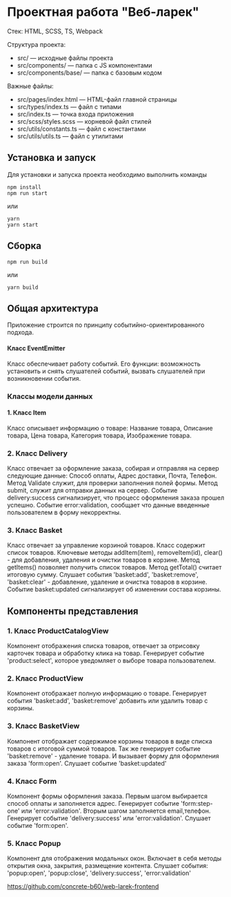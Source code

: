 # Проектная работа "Веб-ларек"

Стек: HTML, SCSS, TS, Webpack

Структура проекта:

- src/ — исходные файлы проекта
- src/components/ — папка с JS компонентами
- src/components/base/ — папка с базовым кодом

Важные файлы:

- src/pages/index.html — HTML-файл главной страницы
- src/types/index.ts — файл с типами
- src/index.ts — точка входа приложения
- src/scss/styles.scss — корневой файл стилей
- src/utils/constants.ts — файл с константами
- src/utils/utils.ts — файл с утилитами

## Установка и запуск

Для установки и запуска проекта необходимо выполнить команды

```
npm install
npm run start
```

или

```
yarn
yarn start
```

## Сборка

```
npm run build
```

или

```
yarn build
```

## Общая архитектура

Приложение строится по принципу событийно-ориентированного подхода.

#### Класс EventEmitter

Класс обеспечивает работу событий. Его функции: возможность установить и снять слушателей событий, вызвать слушателей при возникновении события.

### Классы модели данных

#### 1. Класс Item

Класс описывает информацию о товаре: Название товара, Описание товара, Цена товара, Категория товара, Изображение товара.

### 2. Класс Delivery

Класс отвечает за оформление заказа, собирая и отправляя на сервер следующие данные: Способ оплаты, Адрес доставки, Почта, Телефон.
Метод Validate служит, для проверки заполнения полей формы. Метод submit, служит для отправки данных на сервер.
Событие delivery:success сигнализирует, что процесс оформления заказа прошел успешно. Событие error:validation, сообщает что данные
введенные пользователем в форму некорректны.

### 3. Класс Basket

Класс отвечает за управление корзиной товаров. Класс содержит список товаров.
Ключевые методы addItem(item), removeItem(id), clear() - для добавления, удаления и очистки товаров в корзине. Метод getItems() позволяет получить список товаров. Метод getTotal() считает итоговую сумму.
Слушает события 'basket:add', 'basket:remove', 'basket:clear' - добавление, удаление и очистка товаров в корзине.
Событие basket:updated сигнализирует об изменении состава корзины.

## Компоненты представления

### 1. Класс ProductCatalogView

Компонент отображения списка товаров, отвечает за отрисовку карточек товара и обработку клика на товар. Генерирует событие 'product:select', которое уведомляет о выборе товара пользователем.

### 2. Класс ProductView

Компонент отображает полную информацию о товаре. Генерирует события 'basket:add', 'basket:remove' добавить или удалить товар с корзины.

### 3. Класс BasketView

Компонент отображает содержимое корзины товаров в виде списка товаров с итоговой суммой товаров. Так же генерирует событие 'basket:remove' - удаление товара.
И вызывает форму для оформления заказа 'form:open'. Слушает событие 'basket:updated'

### 4. Класс Form

Компонент формы оформления заказа.
Первым шагом выбирается способ оплаты и заполняется адрес. Генерирует событие 'form:step-one' или 'error:validation'.
Вторым шагом заполняется email,телефон. Генерирует событие 'delivery:success' или 'error:validation'.
Слушает событие 'form:open'.

### 5. Класс Popup

Компонент для отображения модальных окон. Включает в себя методы открытия окна, закрытия, размещение контента.
Слушает события: 'popup:open', 'popup:close', 'delivery:success', 'error:validation'

https://github.com/concrete-b60/web-larek-frontend
